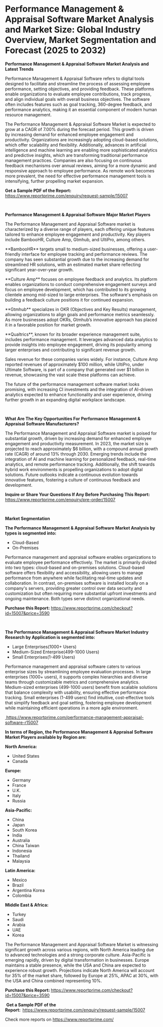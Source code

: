 <p><h1>Performance Management & Appraisal Software Market Analysis and Market Size: Global Industry Overview, Market Segmentation and Forecast (2025 to 2032)</h1></p><p><strong>Performance Management & Appraisal Software Market Analysis and Latest Trends</strong></p>
<p><p>Performance Management & Appraisal Software refers to digital tools designed to facilitate and streamline the process of assessing employee performance, setting objectives, and providing feedback. These platforms enable organizations to evaluate employee contributions, track progress, and align individual goals with overall business objectives. The software often includes features such as goal tracking, 360-degree feedback, and performance analytics, making it an essential component of modern human resource management.</p><p>The Performance Management & Appraisal Software Market is expected to grow at a CAGR of 7.00% during the forecast period. This growth is driven by increasing demand for enhanced employee engagement and productivity. Organizations are increasingly adopting cloud-based solutions, which offer scalability and flexibility. Additionally, advances in artificial intelligence and machine learning are enabling more sophisticated analytics and predictive insights, which are transforming traditional performance management practices. Companies are also focusing on continuous feedback mechanisms over annual reviews, aiming for a more dynamic and responsive approach to employee performance. As remote work becomes more prevalent, the need for effective performance management tools is intensifying, further propelling market expansion.</p></p>
<p><strong>Get a Sample PDF of the Report:&nbsp;</strong> <a href="https://www.reportprime.com/enquiry/request-sample/15007?utm_campaign=3121&utm_medium=2&utm_source=Github&utm_content=ia&utm_term=20032025&utm_id=performance-management-appraisal-software">https://www.reportprime.com/enquiry/request-sample/15007</a></p>
<p>&nbsp;</p>
<p><strong>Performance Management & Appraisal Software Major Market Players</strong></p>
<p><p>The Performance Management and Appraisal Software market is characterized by a diverse range of players, each offering unique features tailored to enhance employee engagement and productivity. Key players include BambooHR, Culture Amp, Gtmhub, and UltiPro, among others.</p><p>**BambooHR** targets small to medium-sized businesses, offering a user-friendly interface for employee tracking and performance reviews. The company has seen substantial growth due to the increasing demand for streamlined HR solutions, with an estimated market share reflecting significant year-over-year growth.</p><p>**Culture Amp** focuses on employee feedback and analytics. Its platform enables organizations to conduct comprehensive engagement surveys and focus on employee development, which has contributed to its growing clientele among mid-sized to large enterprises. The software's emphasis on building a feedback culture positions it for continued expansion.</p><p>**Gtmhub** specializes in OKR (Objectives and Key Results) management, allowing organizations to align goals and performance metrics seamlessly. As more businesses adopt OKRs, Gtmhub’s innovative approach has placed it in a favorable position for market growth.</p><p>**Qualtrics**, known for its broader experience management suite, includes performance management. It leverages advanced data analytics to provide insights into employee engagement, driving its popularity among larger enterprises and contributing to significant revenue growth.</p><p>Sales revenue for these companies varies widely. For instance, Culture Amp reported revenues of approximately $100 million, while UltiPro, under Ultimate Software, is part of a company that generated over $1 billion in revenue, showcasing the vast scale these platforms can achieve.</p><p>The future of the performance management software market looks promising, with increasing CI investments and the integration of AI-driven analytics expected to enhance functionality and user experience, driving further growth in an expanding digital workplace landscape.</p></p>
<p>&nbsp;</p>
<p><strong>What Are The Key Opportunities For Performance Management & Appraisal Software Manufacturers?</strong></p>
<p><p>The Performance Management and Appraisal Software market is poised for substantial growth, driven by increasing demand for enhanced employee engagement and productivity measurement. In 2023, the market size is projected to reach approximately $6 billion, with a compound annual growth rate (CAGR) of around 13% through 2030. Emerging trends include the integration of AI and machine learning for personalized feedback, real-time analytics, and remote performance tracking. Additionally, the shift towards hybrid work environments is propelling organizations to adopt digital solutions. Future outlooks indicate a continuous evolution towards innovative features, fostering a culture of continuous feedback and development.</p></p>
<p><strong>Inquire or Share Your Questions If Any Before Purchasing This Report:</strong> <a href="https://www.reportprime.com/enquiry/pre-order/15007?utm_campaign=3121&utm_medium=2&utm_source=Github&utm_content=ia&utm_term=20032025&utm_id=performance-management-appraisal-software">https://www.reportprime.com/enquiry/pre-order/15007</a></p>
<p>&nbsp;</p>
<p><strong>Market Segmentation</strong></p>
<p><strong>The Performance Management & Appraisal Software Market Analysis by types is segmented into:</strong></p>
<p><ul><li>Cloud-Based</li><li>On-Premises</li></ul></p>
<p><p>Performance management and appraisal software enables organizations to evaluate employee performance effectively. The market is primarily divided into two types: cloud-based and on-premises solutions. Cloud-based software offers flexibility and accessibility, allowing users to manage performance from anywhere while facilitating real-time updates and collaboration. In contrast, on-premises software is installed locally on a company's servers, providing greater control over data security and customization but often requiring more substantial upfront investments and ongoing maintenance. Both types serve distinct organizational needs.</p></p>
<p><strong>Purchase this Report:&nbsp;</strong><a href="https://www.reportprime.com/checkout?id=15007&price=3590&utm_campaign=3121&utm_medium=2&utm_source=Github&utm_content=ia&utm_term=20032025&utm_id=performance-management-appraisal-software">https://www.reportprime.com/checkout?id=15007&price=3590</a></p>
<p>&nbsp;</p>
<p><strong>The Performance Management & Appraisal Software Market Industry Research by Application is segmented into:</strong></p>
<p><ul><li>Large Enterprises(1000+ Users)</li><li>Medium-Sized Enterprise(499-1000 Users)</li><li>Small Enterprises(1-499 Users)</li></ul></p>
<p><p>Performance management and appraisal software caters to various enterprise sizes by streamlining employee evaluation processes. In large enterprises (1000+ users), it supports complex hierarchies and diverse teams through customizable metrics and comprehensive analytics. Medium-sized enterprises (499-1000 users) benefit from scalable solutions that balance complexity with usability, ensuring effective performance tracking. Small enterprises (1-499 users) find intuitive, cost-effective tools that simplify feedback and goal setting, fostering employee development while maintaining efficient operations in a more agile environment.</p></p>
<p><a href="https://www.reportprime.com/performance-management-appraisal-software-r15007?utm_campaign=3121&utm_medium=2&utm_source=Github&utm_content=ia&utm_term=20032025&utm_id=performance-management-appraisal-software">&nbsp;https://www.reportprime.com/performance-management-appraisal-software-r15007</a></p>
<p><strong>In terms of Region, the Performance Management & Appraisal Software Market Players available by Region are:</strong></p>
<p>
    <p> <strong> North America: </strong>
        <ul>
            <li>United States</li>
            <li>Canada</li>
        </ul>
        </p> 
    <p> <strong> Europe: </strong>
        <ul>
            <li>Germany</li>
            <li>France</li>
            <li>U.K.</li>
            <li>Italy</li>
            <li>Russia</li>
        </ul>
        </p> 
    <p> <strong> Asia-Pacific: </strong>
        <ul>
            <li>China</li>
            <li>Japan</li>
            <li>South Korea</li>
            <li>India</li>
            <li>Australia</li>
            <li>China Taiwan</li>
            <li>Indonesia</li>
            <li>Thailand</li>
            <li>Malaysia</li>
        </ul>
        </p> 
    <p> <strong> Latin America: </strong>
        <ul>
            <li>Mexico</li>
            <li>Brazil</li>
            <li>Argentina Korea</li>
            <li>Colombia</li>
        </ul>
        </p> 
    <p> <strong> Middle East & Africa: </strong>
        <ul>
            <li>Turkey</li>
            <li>Saudi</li>
            <li>Arabia</li>
            <li>UAE</li>
            <li>Korea</li>
        </ul>
    </p>
    </p>
<p><p>The Performance Management and Appraisal Software Market is witnessing significant growth across various regions, with North America leading due to advanced technologies and a strong corporate culture. Asia-Pacific is emerging rapidly, driven by digital transformation in businesses. Europe maintains a stable presence, while the USA and China are expected to experience robust growth. Projections indicate North America will account for 35% of the market share, followed by Europe at 25%, APAC at 30%, with the USA and China combined representing 10%.</p></p>
<p><strong>Purchase this Report: </strong><a href="https://www.reportprime.com/checkout?id=15007&price=3590&utm_campaign=3121&utm_medium=2&utm_source=Github&utm_content=ia&utm_term=20032025&utm_id=performance-management-appraisal-software">https://www.reportprime.com/checkout?id=15007&price=3590</a></p>
<p>&nbsp;<strong>Get a Sample PDF of the Report:&nbsp;&nbsp;</strong><a href="https://www.reportprime.com/enquiry/request-sample/15007?utm_campaign=3121&utm_medium=2&utm_source=Github&utm_content=ia&utm_term=20032025&utm_id=performance-management-appraisal-software">https://www.reportprime.com/enquiry/request-sample/15007</a></p>
<p><strong></strong></p>
<p>Check more reports on <a href="https://www.reportprime.com/?utm_campaign=3121&utm_medium=2&utm_source=Github&utm_content=ia&utm_term=20032025&utm_id=performance-management-appraisal-software">https://www.reportprime.com/</a></p>